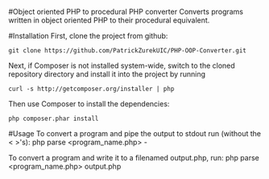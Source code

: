 #Object oriented PHP to procedural PHP converter
Converts programs written in object oriented PHP to their procedural equivalent.


#Installation
First, clone the project from github:

    git clone https://github.com/PatrickZurekUIC/PHP-OOP-Converter.git

Next, if Composer is not installed system-wide, switch to the cloned repository directory and install it into the project by running

    curl -s http://getcomposer.org/installer | php

Then use Composer to install the dependencies:

    php composer.phar install

#Usage
To convert a program and pipe the output to stdout run (without the < >'s):
    php parse <program_name.php> -

To convert a program and write it to a filenamed output.php, run:
    php parse <program_name.php> output.php
